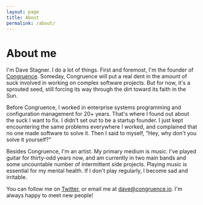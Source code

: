 ```yaml
---
layout: page
title: About
permalink: /about/
---
```


# About me

I'm Dave Stagner. I do a lot of things. First and foremost, I'm the founder of [Congruence](http://congruence.io). Someday, Congruence will put a real dent in the amount of suck involved in working on complex software projects. But for now, it's a sprouted seed, still forcing its way through the dirt toward its faith in the Sun. 

Before Congruence, I worked in enterprise systems programming and configuration management for 20+ years. That's where I found out about the suck I want to fix. I didn't set out to be a startup founder. I just kept encountering the same problems everywhere I worked, and complained that no one made software to solve it. Then I said to myself, "Hey, why don't you solve it yourself?"

Besides Congruence, I'm an artist. My primary medium is music. I've played guitar for thirty-odd years now, and am currently in two main bands and some uncountable number of intermittent side projects. Playing music is essential for my mental health. If I don't play regularly, I become sad and irritable. 

You can follow me on [Twitter](https://twitter.com/davestagner), or email me at dave@congruence.io. I'm always happy to meet new people! 
